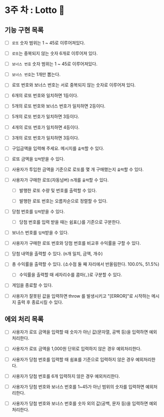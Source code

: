# 3주 차 : Lotto 💫

## 기능 구현 목록

- [ ] `로또` 숫자 범위는 1 ~ 45로 이루어져있다.

- [ ] `로또`는 중복되지 않는 숫자 6개로 이루어져 있다.

- [ ] `보너스 번호` 숫자 범위는 1 ~ 45로 이루어져있다.

- [ ] `보너스 번호`는 1개만 뽑는다.

- [ ] 로또 번호와 보너스 번호는 서로 중복되지 않는 숫자로 이루어져 있다.

- [ ] 6개의 로또 번호와 일치하면 1등이다.

- [ ] 5개의 로또 번호와 보너스 번호가 일치하면 2등이다.

- [ ] 5개의 로또 번호가 일치하면 3등이다.

- [ ] 4개의 로또 번호가 일치하면 4등이다.

- [ ] 3개의 로또 번호가 일치하면 3등이다.

- [ ] 구입금액을 입력해 주세요. 메시지를 `출력`할 수 있다.

- [ ] 로또 금액을 `입력`받을 수 있다.

- [ ] 사용자가 투입한 금액을 기준으로 로또를 몇 개 구매했는지 `출력`할 수 있다.

- [ ] 사용자가 구매한 로또(자동넘버) n개를 `출력`할 수 있다.

  - [ ] 발행한 로또 수량 및 번호를 출력할 수 있다.

  - [ ] 발행한 로또 번호는 오름차순으로 정렬할 수 있다.

- [ ] 당첨 번호를 `입력`받을 수 있다.

  - [ ] 당첨 번호를 입력 받을 때는 쉼표(,)를 기준으로 구분한다.

- [ ] 보너스 번호를 `입력`받을 수 있다.

- [ ] 사용자가 구매한 로또 번호와 당첨 번호를 비교후 수익률을 구할 수 있다.

- [ ] 당첨 내역을 출력할 수 있다. (n개 일치, 금액, 개수)

- [ ] 총 수익률을 출력할 수 있다. (소수점 둘 째 자리에서 반올림한다. 100.0%, 51.5%)

  - [ ] 수익률을 출력할 때 세자리수를 콤마(`,`)로 구분할 수 있다.

- [ ] 게임을 종료할 수 있다.

- [ ] 사용자가 잘못된 값을 입력하면 throw 를 발생시키고 "[ERROR]"로 시작하는 메시지 출력 후 종료시킬 수 있다.

## 에외 처리 목록

- [ ] 사용자가 로또 금액을 입력할 때 숫자가 아닌 값(문자열, 공백 등)을 입력하면 예외처리한다.

- [ ] 사용자가 로또 금액을 1,000원 단위로 입력하지 않은 경우 예외처리한다.

- [ ] 사용자가 당첨 번호를 입력할 때 쉼표를 기준으로 입력하지 않은 경우 예외처리한다.

- [ ] 사용자가 당첨 번호를 6개 입력하지 않은 경우 예외처리한다.

- [ ] 사용자가 당첨 번호와 보너스 번호를 1~45가 아닌 범위의 숫자를 입력하면 예외처리한다.

- [ ] 사용자가 당첨 번호와 보너스 번호를 숫자 외의 값(공백, 문자 등)을 입력하면 예외처리한다.
